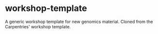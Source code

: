 # workshop-template
A generic workshop template for new genomics material. Cloned from the Carpentries' workshop template.
